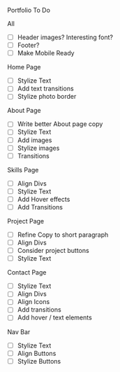 Portfolio To Do

All
- [ ] Header images? Interesting font?
- [ ] Footer?
- [ ] Make Mobile Ready

Home Page
- [ ] Stylize Text
- [ ] Add text transitions
- [ ] Stylize photo border

About Page
- [ ] Write better About page copy
- [ ] Stylize Text
- [ ] Add images
- [ ] Stylize images
- [ ] Transitions

Skills Page
- [ ] Align Divs
- [ ] Stylize Text
- [ ] Add Hover effects
- [ ] Add Transitions

Project Page
- [ ] Refine Copy to short paragraph
- [ ] Align Divs
- [ ] Consider project buttons
- [ ] Stylize Text

Contact Page
- [ ] Stylize Text
- [ ] Align Divs
- [ ] Align Icons
- [ ] Add transitions
- [ ] Add hover / text elements

Nav Bar
- [ ] Stylize Text
- [ ] Align Buttons
- [ ] Stylize Buttons
